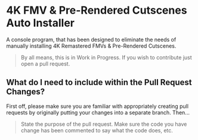 # 4K FMV & Pre-Rendered Cutscenes Auto Installer
A console program, that has been designed to eliminate the needs of manually installing 4K Remastered FMVs &amp; Pre-Rendered Cutscenes.
> By all means, this is in Work in Progress. If you wish to contribute just open a pull request.

## What do I need to include within the Pull Request Changes?
First off, please make sure you are familiar with appropriately creating pull requests by originally putting your changes into a separate branch.
Then...
> State the purpose of the pull request.
> Make sure the code you have change has been commented to say what the code does, etc.
